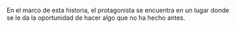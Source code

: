 En el marco de esta historia, el protagonista se encuentra en un lugar donde se le da la oportunidad de hacer algo que no ha hecho antes.